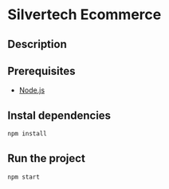 # Silvertech Ecommerce

## Description

## Prerequisites

- [Node.js](https://nodejs.org/en/)

## Instal dependencies

```bash
npm install
```

## Run the project

```bash
npm start
```
